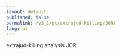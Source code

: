 ```yaml
---
layout: default
published: false
permalink: /v3_1/pt/extrajud-killing/JOR/
lang: pt
---
```


extrajud-killing analysis JOR
